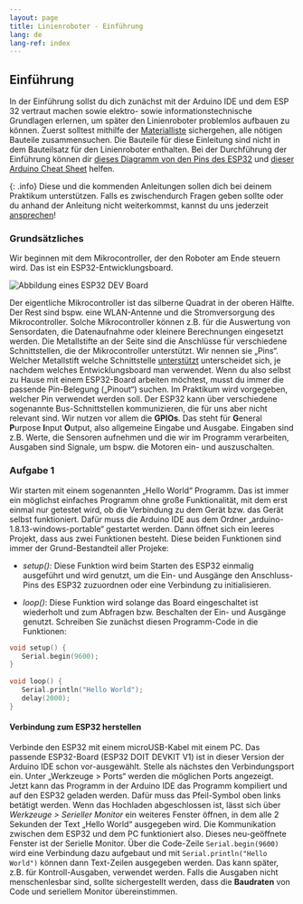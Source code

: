 ```yaml
---
layout: page
title: Linienroboter - Einführung
lang: de
lang-ref: index
---
```


## Einführung

In der Einführung sollst du dich zunächst mit der Arduino IDE und dem ESP 32 vertraut machen sowie elektro- sowie informationstechnische Grundlagen erlernen, um später den Linienroboter problemlos aufbauen zu können.
Zuerst solltest mithilfe der [Materialliste](Material.pdf) sichergehen, alle nötigen Bauteile zusammensuchen. Die Bauteile für diese Einleitung sind nicht in dem Bauteilsatz für den Linienroboter enthalten. Bei der Durchführung der Einführung können dir [dieses Diagramm von den Pins des ESP32](00-Pinout-ESP32-DEVKIT-V1.pdf) und [dieser Arduino Cheat Sheet](00-CheatSheet-Arduino.pdf) helfen.

{: .info}
Diese und die kommenden Anleitungen sollen dich bei deinem Praktikum unterstützen. Falls es zwischendurch Fragen geben sollte oder du anhand der Anleitung nicht weiterkommst, kannst du uns jederzeit [ansprechen](./index.md/#ansprechpartner)!

### Grundsätzliches
Wir beginnen mit dem Mikrocontroller, der den Roboter am Ende steuern wird. Das ist ein ESP32-Entwicklungsboard.

<img scr="img/ESP32.png" alt="Abbildung eines ESP32 DEV Board">

Der eigentliche Mikrocontroller ist das silberne Quadrat in der oberen Hälfte. Der Rest sind bspw. eine WLAN-Antenne und die Stromversorgung des Mikrocontroller. Solche Mikrocontroller können z.B. für die Auswertung von Sensordaten, die Datenaufnahme oder kleinere Berechnungen eingesetzt werden.
Die Metallstifte an der Seite sind die Anschlüsse für verschiedene Schnittstellen, die der Mikrocontroller unterstützt. Wir nennen sie „Pins“. Welcher Metallstift welche Schnittstelle [unterstützt](00-Pinout-ESP32-DEVKIT-V1.pdf) unterscheidet sich, je nachdem welches Entwicklungsboard man verwendet. Wenn du also selbst zu Hause mit einem ESP32-Board arbeiten möchtest, musst du immer die passende Pin-Belegung („Pinout“) suchen.
Im Praktikum wird vorgegeben, welcher Pin verwendet werden soll.
Der ESP32 kann über verschiedene sogenannte Bus-Schnittstellen kommunizieren, die für uns aber nicht relevant sind. Wir nutzen vor allem die **GPIOs**. Das steht für **G**eneral **P**urpose **I**nput **O**utput, also allgemeine Eingabe und Ausgabe.
Eingaben sind z.B. Werte, die Sensoren aufnehmen und die wir im Programm verarbeiten, Ausgaben sind Signale, um bspw. die Motoren ein- und auszuschalten.

### Aufgabe 1
Wir starten mit einem sogenannten „Hello World“ Programm.
Das ist immer ein möglichst einfaches Programm ohne große Funktionalität, mit dem erst einmal nur getestet wird, ob die Verbindung zu dem Gerät bzw. das Gerät selbst funktioniert. Dafür muss die Arduino IDE aus dem Ordner „arduino-1.8.13-windows-portable“ gestartet werden. Dann öffnet sich ein leeres Projekt, dass aus zwei Funktionen besteht. Diese beiden Funktionen sind immer der Grund-Bestandteil aller Projeke:
+	_setup()_: Diese Funktion wird beim Starten des ESP32 einmalig ausgeführt und wird genutzt, um die Ein- und Ausgänge den Anschluss-Pins des ESP32 zuzuordnen oder eine Verbindung zu initialisieren.

+	_loop()_: Diese Funktion wird solange das Board eingeschaltet ist wiederholt und zum Abfragen bzw. Beschalten der Ein- und Ausgänge genutzt.
Schreiben Sie zunächst diesen Programm-Code in die Funktionen:

```C
void setup() {
   Serial.begin(9600);
}
  
void loop() {
   Serial.println("Hello World");
   delay(2000);
}
```
#### Verbindung zum ESP32 herstellen
Verbinde den ESP32 mit einem microUSB-Kabel mit einem PC. Das passende ESP32-Board (ESP32 DOIT DEVKIT V1) ist in dieser Version der Arduino IDE schon vor-ausgewählt. Stelle als nächstes den Verbindungsport ein. Unter „Werkzeuge > Ports“ werden die möglichen Ports angezeigt. Jetzt kann das Programm in der Arduino IDE das Programm kompiliert und auf den ESP32 geladen werden. Dafür muss das Pfeil-Symbol oben links betätigt werden.
Wenn das Hochladen abgeschlossen ist, lässt sich über _Werkzeuge > Serieller Monitor_ ein weiteres Fenster öffnen, in dem alle 2 Sekunden der Text „Hello World“ ausgegeben wird. Die Kommunikation zwischen dem ESP32 und dem PC funktioniert also.
Dieses neu-geöffnete Fenster ist der Serielle Monitor. Über die Code-Zeile `Serial.begin(9600)` wird eine Verbindung dazu aufgebaut und mit `Serial.println("Hello World")` können dann Text-Zeilen ausgegeben werden. Das kann später, z.B. für Kontroll-Ausgaben, verwendet werden. Falls die Ausgaben nicht menschenlesbar sind, sollte sichergestellt werden, dass die **Baudraten** von Code und seriellem Monitor übereinstimmen.
